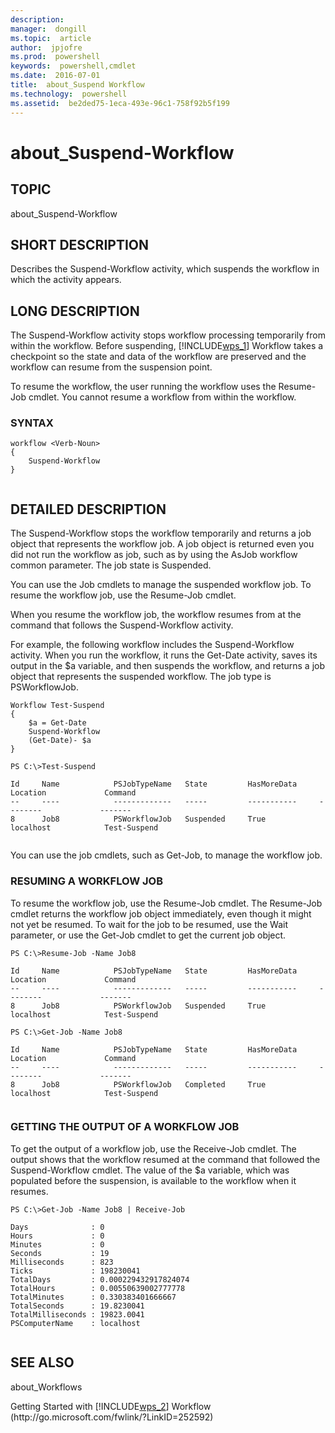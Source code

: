```yaml
---
description:  
manager:  dongill
ms.topic:  article
author:  jpjofre
ms.prod:  powershell
keywords:  powershell,cmdlet
ms.date:  2016-07-01
title:  about_Suspend Workflow
ms.technology:  powershell
ms.assetid:  be2ded75-1eca-493e-96c1-758f92b5f199
---
```


# about_Suspend-Workflow
## TOPIC  
 about\_Suspend\-Workflow  
  
## SHORT DESCRIPTION  
 Describes the Suspend\-Workflow activity, which suspends the workflow in which the activity appears.  
  
## LONG DESCRIPTION  
 The Suspend\-Workflow activity stops workflow processing temporarily from within the workflow. Before suspending, [!INCLUDE[wps_1]()] Workflow takes a checkpoint so the state and data of the workflow are preserved and the workflow can resume from the suspension point.  
  
 To resume the workflow, the user running the workflow uses the Resume\-Job cmdlet. You cannot resume a workflow from within the workflow.  
  
### SYNTAX  
  
```  
workflow <Verb-Noun>  
{  
    Suspend-Workflow  
}  
  
```  
  
## DETAILED DESCRIPTION  
 The Suspend\-Workflow stops the  workflow temporarily and returns a job object that represents the workflow job. A job object is returned even you did not run the workflow as job, such as by using the AsJob workflow common parameter. The job state is Suspended.  
  
 You can use the Job cmdlets to manage the suspended workflow job. To resume the workflow job, use the Resume\-Job cmdlet.  
  
 When you resume the workflow job, the workflow resumes from at the command that follows the Suspend\-Workflow activity.  
  
 For example, the following workflow includes the Suspend\-Workflow activity. When you run the workflow, it runs the Get\-Date activity, saves its output in the $a variable, and then suspends the workflow, and returns a job object that represents the suspended workflow. The job type is PSWorkflowJob.  
  
```  
Workflow Test-Suspend  
{  
    $a = Get-Date  
    Suspend-Workflow  
    (Get-Date)- $a  
}  
  
PS C:\>Test-Suspend  
  
Id     Name            PSJobTypeName   State         HasMoreData     Location             Command                    
--     ----            -------------   -----         -----------     --------             -------                    
8      Job8            PSWorkflowJob   Suspended     True            localhost            Test-Suspend  
  
```  
  
 You can use the job cmdlets, such as Get\-Job, to manage the workflow job.  
  
### RESUMING A WORKFLOW JOB  
 To resume the workflow job, use the Resume\-Job cmdlet. The Resume\-Job cmdlet returns the workflow job object immediately, even though it might not yet be resumed. To wait for the job to be resumed, use the Wait parameter, or use the Get\-Job cmdlet to get the current job object.  
  
```  
PS C:\>Resume-Job -Name Job8  
  
Id     Name            PSJobTypeName   State         HasMoreData     Location             Command                    
--     ----            -------------   -----         -----------     --------             -------                    
8      Job8            PSWorkflowJob   Suspended     True            localhost            Test-Suspend  
  
PS C:\>Get-Job -Name Job8  
  
Id     Name            PSJobTypeName   State         HasMoreData     Location             Command                    
--     ----            -------------   -----         -----------     --------             -------                    
8      Job8            PSWorkflowJob   Completed     True            localhost            Test-Suspend  
  
```  
  
### GETTING THE OUTPUT OF A WORKFLOW JOB  
 To get the output of a workflow job, use the Receive\-Job cmdlet. The output shows that the workflow resumed at the command that followed the Suspend\-Workflow cmdlet. The value of the $a variable, which was populated before the suspension, is available to the workflow when it resumes.  
  
```  
PS C:\>Get-Job -Name Job8 | Receive-Job  
  
Days              : 0  
Hours             : 0  
Minutes           : 0  
Seconds           : 19  
Milliseconds      : 823  
Ticks             : 198230041  
TotalDays         : 0.000229432917824074  
TotalHours        : 0.00550639002777778  
TotalMinutes      : 0.330383401666667  
TotalSeconds      : 19.8230041  
TotalMilliseconds : 19823.0041  
PSComputerName    : localhost  
  
```  
  
## SEE ALSO  
 about\_Workflows  
  
 Getting Started with [!INCLUDE[wps_2]()] Workflow \(http:\/\/go.microsoft.com\/fwlink\/?LinkID\=252592\)

